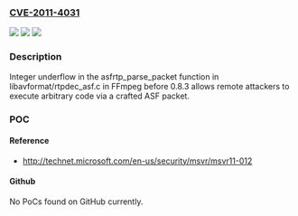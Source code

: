 ### [CVE-2011-4031](https://cve.mitre.org/cgi-bin/cvename.cgi?name=CVE-2011-4031)
![](https://img.shields.io/static/v1?label=Product&message=n%2Fa&color=blue)
![](https://img.shields.io/static/v1?label=Version&message=n%2Fa&color=blue)
![](https://img.shields.io/static/v1?label=Vulnerability&message=n%2Fa&color=brighgreen)

### Description

Integer underflow in the asfrtp_parse_packet function in libavformat/rtpdec_asf.c in FFmpeg before 0.8.3 allows remote attackers to execute arbitrary code via a crafted ASF packet.

### POC

#### Reference
- http://technet.microsoft.com/en-us/security/msvr/msvr11-012

#### Github
No PoCs found on GitHub currently.

